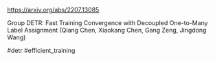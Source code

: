 https://arxiv.org/abs/2207.13085

Group DETR: Fast Training Convergence with Decoupled One-to-Many Label Assignment (Qiang Chen, Xiaokang Chen, Gang Zeng, Jingdong Wang)

#detr #efficient_training 